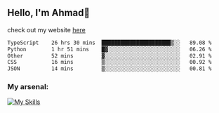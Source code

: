 
## Hello, I'm Ahmad👋

check out my website [here](https://ahmadalwi.com/)

<!--START_SECTION:waka-->

```txt
TypeScript    26 hrs 30 mins  ██████████████████████▒░░   89.08 %
Python        1 hr 51 mins    █▓░░░░░░░░░░░░░░░░░░░░░░░   06.26 %
Other         52 mins         ▓░░░░░░░░░░░░░░░░░░░░░░░░   02.91 %
CSS           16 mins         ▒░░░░░░░░░░░░░░░░░░░░░░░░   00.92 %
JSON          14 mins         ▒░░░░░░░░░░░░░░░░░░░░░░░░   00.81 %
```

<!--END_SECTION:waka-->

### My arsenal:

[![My Skills](https://skillicons.dev/icons?i=js,ts,py,go,react,nextjs,svelte,nodejs,django,tailwind,html,css,sass,firebase,mongodb,postgres,mysql,redis,git,github,docker,vscode,figma,godot)](https://skillicons.dev)
